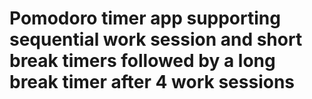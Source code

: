 # Pomodoro timer app supporting sequential work session and short break timers followed by a long break timer after 4 work sessions
